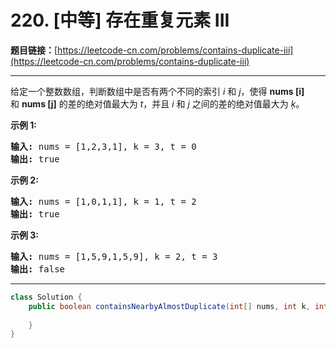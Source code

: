 # 220. [中等] 存在重复元素 III

**题目链接：**[https://leetcode-cn.com/problems/contains-duplicate-iii](https://leetcode-cn.com/problems/contains-duplicate-iii)

---

<div class="content__1Y2H">
 <div class="notranslate">
  <p>给定一个整数数组，判断数组中是否有两个不同的索引 <em>i</em> 和 <em>j</em>，使得&nbsp;<strong>nums [i]</strong> 和&nbsp;<strong>nums [j]</strong>&nbsp;的差的绝对值最大为 <em>t</em>，并且 <em>i</em> 和 <em>j</em> 之间的差的绝对值最大为 <em>ķ</em>。</p> 
  <p><strong>示例&nbsp;1:</strong></p> 
  <pre class="language-text"><strong>输入:</strong> nums = [1,2,3,1], k<em> </em>= 3, t = 0
<strong>输出:</strong> true</pre> 
  <p><strong>示例 2:</strong></p> 
  <pre class="language-text"><strong>输入: </strong>nums = [1,0,1,1], k<em> </em>=<em> </em>1, t = 2
<strong>输出:</strong> true</pre> 
  <p><strong>示例 3:</strong></p> 
  <pre class="language-text"><strong>输入: </strong>nums = [1,5,9,1,5,9], k = 2, t = 3
<strong>输出:</strong> false</pre> 
 </div>
</div>

---

```java
class Solution {
    public boolean containsNearbyAlmostDuplicate(int[] nums, int k, int t) {
        
    }
}
```